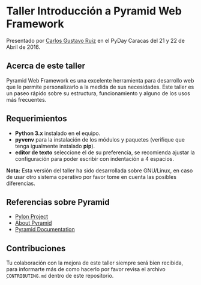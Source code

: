 # Taller Introducción a Pyramid Web Framework

Presentado por [Carlos Gustavo Ruiz](https://twitter.com/atmantree) en el PyDay
Caracas del 21 y 22 de Abril de 2016.

## Acerca de este taller

Pyramid Web Framework es una excelente herramienta para desarrollo web que le
permite personalizarlo a la medida de sus necesidades. Este taller es un paseo
rápido sobre su estructura, funcionamiento y alguno de los usos más frecuentes.

## Requerimientos

* __Python 3.x__ instalado en el equipo.
* __pyvenv__ para la instalación de los módulos y paquetes (verifique que tenga
  igualmente instalado __pip__).
* __editor de texto__ seleccione el de su preferencia, se recomienda ajustar la
  configuración para poder escribir con indentación a 4 espacios.

__Nota:__ Esta versión del taller ha sido desarrollada sobre GNU/Linux, en caso
de usar otro sistema operativo por favor tome en cuenta las posibles
diferencias.

## Referencias sobre Pyramid

* [Pylon Project](http://www.pylonsproject.org/)
* [About Pyramid](http://www.pylonsproject.org/projects/pyramid/about)
* [Pyramid Documentation](http://docs.pylonsproject.org/en/latest/docs/pyramid.html)

## Contribuciones

Tu colaboración con la mejora de este taller siempre será bien recibida, para
informarte más de como hacerlo por favor revisa el archivo ̣`CONTRIBUTING.md`
dentro de este repositorio.

